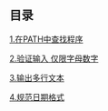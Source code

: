 ## 目录

[1.在PATH中查找程序](./shell1/inpatch.sh)

[2.验证输入 仅限字母数字](./shell2/validalnum.sh)

[3.输出多行文本](./shell3/echoMiltiLine.sh)

[4.规范日期格式](./shell4/formatDateTime.sh)

